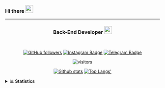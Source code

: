 ### Hi there <img height="25" width="25"  src="https://camo.githubusercontent.com/35d3d11359a49bf12aebb834cc13fd81b95eff4e/68747470733a2f2f6d656469612e67697068792e636f6d2f6d656469612f6876524a434c467a6361737252346961377a2f67697068792e676966">

<hr>

<div align="center">
  
### Back-End Developer <img height="25" src="https://camo.githubusercontent.com/40dff491d4e8123af55298ef908faedb66c463e5/68747470733a2f2f6d656469612e67697068792e636f6d2f6d656469612f57556c706c634d704f43456d5447427442572f67697068792e676966">
 
</div>

<br>

<div align="center">

[![GitHub followers](https://img.shields.io/github/followers/hanifazzuhdi?label=Follow&style=social)](https://github.com/hanifazzuhdi/?tab=follow) 
[![Instagram Badge](https://img.shields.io/badge/-hanifazzuhdi-blue?style=social&logo=Instagram&link=https://www.instagram.com/hnfhanif52/)](https://www.instagram.com/hnfhanif52/)
[![Telegram Badge](https://img.shields.io/badge/-hanifazzuhdi-blue?style=social&logo=telegram&link=https://www.t.me/hanif0198/)](https://www.t.me/hanif0198/) 

![visitors](https://visitor-badge.glitch.me/badge?page_id=hanifazzuhdi.hanifazzuhdi)

[![Github stats](https://github-readme-stats.vercel.app/api?username=hanifazzuhdi&count_private=true&title_color=333&text_color=777&show_icons=true&icon_color=333&line_height=20px)](https://github.com/hanifazzuhdi)
[![Top Langs'](https://github-readme-stats.vercel.app/api/top-langs/?username=hanifazzuhdi&layout=compact)](https://github.com/hanifazzuhdi) 

 </div>
 
<details>
  <summary><b> 📊 Statistics </b></summary>
  
  <br/>
  
  <!--START_SECTION:waka-->
![Lines of code](https://img.shields.io/badge/From%20Hello%20World%20I%27ve%20Written-6.0%20million%20lines%20of%20code-blue)

**🐱 My Github Data** 

> 🏆 398 Contributions in the Year 2021
 > 
> 📦 226.4 kB Used in Github's Storage 
 > 
> 🚫 Not Opted to Hire
 > 
> 📜 20 Public Repositories 
 > 
> 🔑 15 Private Repositories  
 > 
**I'm an Early 🐤** 

```text
🌞 Morning    269 commits    ██████████░░░░░░░░░░░░░░░   42.56% 
🌆 Daytime    219 commits    ████████░░░░░░░░░░░░░░░░░   34.65% 
🌃 Evening    114 commits    ████░░░░░░░░░░░░░░░░░░░░░   18.04% 
🌙 Night      30 commits     █░░░░░░░░░░░░░░░░░░░░░░░░   4.75%

```
📅 **I'm Most Productive on Tuesday** 

```text
Monday       74 commits     ███░░░░░░░░░░░░░░░░░░░░░░   11.71% 
Tuesday      116 commits    ████░░░░░░░░░░░░░░░░░░░░░   18.35% 
Wednesday    93 commits     ███░░░░░░░░░░░░░░░░░░░░░░   14.72% 
Thursday     115 commits    ████░░░░░░░░░░░░░░░░░░░░░   18.2% 
Friday       83 commits     ███░░░░░░░░░░░░░░░░░░░░░░   13.13% 
Saturday     85 commits     ███░░░░░░░░░░░░░░░░░░░░░░   13.45% 
Sunday       66 commits     ██░░░░░░░░░░░░░░░░░░░░░░░   10.44%

```


📊 **This Week I Spent My Time On** 

```text
⌚︎ Time Zone: Asia/Jakarta

💬 Programming Languages: 
Blade Template           26 hrs 54 mins      ███████████░░░░░░░░░░░░░░   46.31% 
PHP                      14 hrs 18 mins      ██████░░░░░░░░░░░░░░░░░░░   24.63% 
HTML                     10 hrs 12 mins      ████░░░░░░░░░░░░░░░░░░░░░   17.58% 
SCSS                     2 hrs 54 mins       █░░░░░░░░░░░░░░░░░░░░░░░░   5.01% 
CSS                      2 hrs 8 mins        █░░░░░░░░░░░░░░░░░░░░░░░░   3.68%

🔥 Editors: 
VS Code                  45 hrs 49 mins      ███████████████████░░░░░░   78.86% 
PhpStorm                 12 hrs 16 mins      █████░░░░░░░░░░░░░░░░░░░░   21.14%

💻 Operating System: 
Mac                      58 hrs 6 mins       █████████████████████████   100.0%

```


<!--END_SECTION:waka-->
</details>
